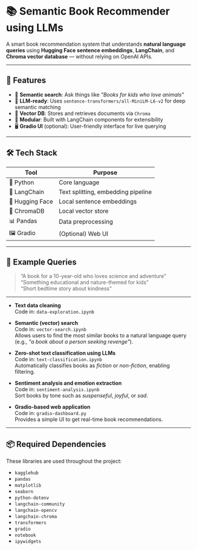 # 📚 Semantic Book Recommender using LLMs

A smart book recommendation system that understands **natural language queries** using **Hugging Face sentence embeddings**, **LangChain**, and **Chroma vector database** — without relying on OpenAI APIs.

---

## 🚀 Features

- 🔎 **Semantic search**: Ask things like *"Books for kids who love animals"*
- 🤖 **LLM-ready**: Uses `sentence-transformers/all-MiniLM-L6-v2` for deep semantic matching
- 🧱 **Vector DB**: Stores and retrieves documents via `Chroma`
- 🧰 **Modular**: Built with LangChain components for extensibility
- 🖥️ **Gradio UI** (optional): User-friendly interface for live querying

---

## 🛠️ Tech Stack

| Tool | Purpose |
|------|---------|
| 🐍 Python | Core language |
| 🔗 LangChain | Text splitting, embedding pipeline |
| 🤗 Hugging Face | Local sentence embeddings |
| 💾 ChromaDB | Local vector store |
| 📊 Pandas | Data preprocessing |
| 🖼️ Gradio | (Optional) Web UI |

---

## 🧪 Example Queries

> “A book for a 10-year-old who loves science and adventure”  
> “Something educational and nature-themed for kids”  
> “Short bedtime story about kindness”

---
- **Text data cleaning**  
  Code in: `data-exploration.ipynb`

- **Semantic (vector) search**  
  Code in: `vector-search.ipynb`  
  Allows users to find the most similar books to a natural language query (e.g., *"a book about a person seeking revenge"*).

- **Zero-shot text classification using LLMs**  
  Code in: `text-classification.ipynb`  
  Automatically classifies books as *fiction* or *non-fiction*, enabling filtering.

- **Sentiment analysis and emotion extraction**  
  Code in: `sentiment-analysis.ipynb`  
  Sort books by tone such as *suspenseful*, *joyful*, or *sad*.

- **Gradio-based web application**  
  Code in: `gradio-dashboard.py`  
  Provides a simple UI to get real-time book recommendations.

---

## 📦 Required Dependencies

These libraries are used throughout the project:

- `kagglehub`
- `pandas`
- `matplotlib`
- `seaborn`
- `python-dotenv`
- `langchain-community`
- `langchain-opencv`
- `langchain-chroma`
- `transformers`
- `gradio`
- `notebook`
- `ipywidgets`


